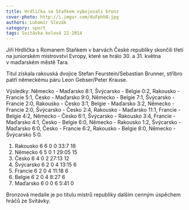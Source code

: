 ```yaml
---
title: Hrdlička se Staňkem vybojovali bronz
cover-photo: http://i.imgur.com/duFphh8.jpg
authors: Lubomír Slezák
category: sport
tags: Svitávka kolová 22-2014 
---
```


Jiří Hrdlička s Romanem Staňkem v barvách České republiky skončili třetí na juniorském mistrovství Evropy, které se hrálo 30. a 31. května v maďarském městě Tara.

Titul získala rakouská dvojice Stefan Feurstein/Sebastian Brunner, stříbro patří německému páru Leon Gebser/Peter Krause.

Výsledky: Německo - Maďarsko 8:1, Švýcarsko - Belgie 0:2, Rakousko - Francie 5:1, Česko - Maďarsko 9:0, Německo - Belgie 7:1, Švýcarsko - Francie 2:0, Rakousko - Česko 3:1, Belgie - Maďarsko 3:2, Německo - Francie 2:0, Švýcarsko - Česko 2:4, Rakousko - Maďarsko 11:1, Francie - Belgie 4:2, Německo - Česko 6:1, Švýcarsko - Rakousko 3:4, Francie - Maďarsko 4:1, Česko - Belgie 6:0, Německo - Rakousko 1:2, Švýcarsko - Maďarsko 6:0, Česko - Francie 6:2, Rakousko - Belgie 8:0, Německo - Švýcarsko 5:0.

1. Rakousko 	6 6 0 0 	33:7 	18
2. Německo 	6 5 0 1 	29:05 	15
3. Česko 	6 4 0 2 	27:13 	12
4. Švýcarsko 	6 2 0 4 	13:15 	6
5. Francie 	6 2 0 4 	11:18 	6
6. Belgie 	6 2 0 4 	8:27 	6
7. Maďarsko 	6 0 0 6 	5:41 	0

Bronzová medaile je po titulu mistrů republiky dalším cenným úspěchem hráčů ze Svitávky.